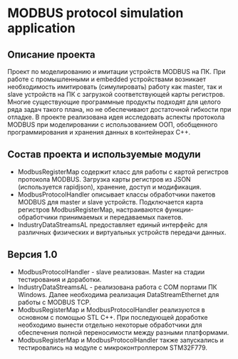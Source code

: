 # MODBUS protocol simulation application

## Описание проекта
Проект по моделированию и имитации устройств MODBUS на ПК. При работе с промышленными и embedded устройствами возникает необходимость имитировать (симулировать) работу как master, так и slave устройств на ПК с загрузкой соответствующей карты регистров. Многие существующие программные продукты подходят для целого ряда задач такого плана, но не обеспечивают достаточной гибкости при отладке. В проекте реализована идея исследовать аспекты протокола MODBUS при моделировании с использованием ООП, обобщенного программирования и хранения данных в контейнерах C++.

## Состав проекта и используемые модули
- ModbusRegisterMap содержит класс для работы с картой регистров протокола MODBUS. Загрузка карты регистров из JSON (используется rapidjson), хранение, доступ и модификация.
- ModbusProtocolHandler описывает классы обработчики пакетов MODBUS для master и slave устройств. Подключается карта регистров ModbusRegisterMap, настраиваются функции-обработчики принимаемых и передаваемых пакетов.
- IndustryDataStreamsAL предоставляет единый интерфейс для различных физических и виртуальных устройств передачи данных.

## Версия 1.0
- ModbusProtocolHandler - slave реализован. Master на стадии тестирования и доработки.
- IndustryDataStreamsAL - реализована работа с COM портами ПК Windows. Далее необходима реализация DataStreamEthernet для работы с MODBUS TCP.
- ModbusRegisterMap и ModbusProtocolHandler реализуются в основном с помощью STL C++. При последующей доработке необходимо вынести отдельно некоторые обработчики для обеспечения полной переносимости между разными платформами.
- ModbusRegisterMap и ModbusProtocolHandler также запускались и тестировались на модуле с микроконтроллером STM32F779.
